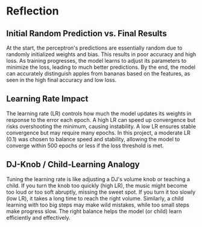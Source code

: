 # Reflection

## Initial Random Prediction vs. Final Results
At the start, the perceptron's predictions are essentially random due to randomly initialized weights and bias. This results in poor accuracy and high loss. As training progresses, the model learns to adjust its parameters to minimize the loss, leading to much better predictions. By the end, the model can accurately distinguish apples from bananas based on the features, as seen in the high final accuracy and low loss.

## Learning Rate Impact
The learning rate (LR) controls how much the model updates its weights in response to the error each epoch. A high LR can speed up convergence but risks overshooting the minimum, causing instability. A low LR ensures stable convergence but may require many epochs. In this project, a moderate LR (0.1) was chosen to balance speed and stability, allowing the model to converge within 500 epochs or less if the loss threshold is met.

## DJ-Knob / Child-Learning Analogy
Tuning the learning rate is like adjusting a DJ's volume knob or teaching a child. If you turn the knob too quickly (high LR), the music might become too loud or too soft abruptly, missing the sweet spot. If you turn it too slowly (low LR), it takes a long time to reach the right volume. Similarly, a child learning with too big steps may make wild mistakes, while too small steps make progress slow. The right balance helps the model (or child) learn efficiently and effectively. 